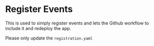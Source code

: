 # Register Events

This is used to simply register events and lets the Github workflow to include it and redeploy the app.

Please only update the `registration.yaml`
